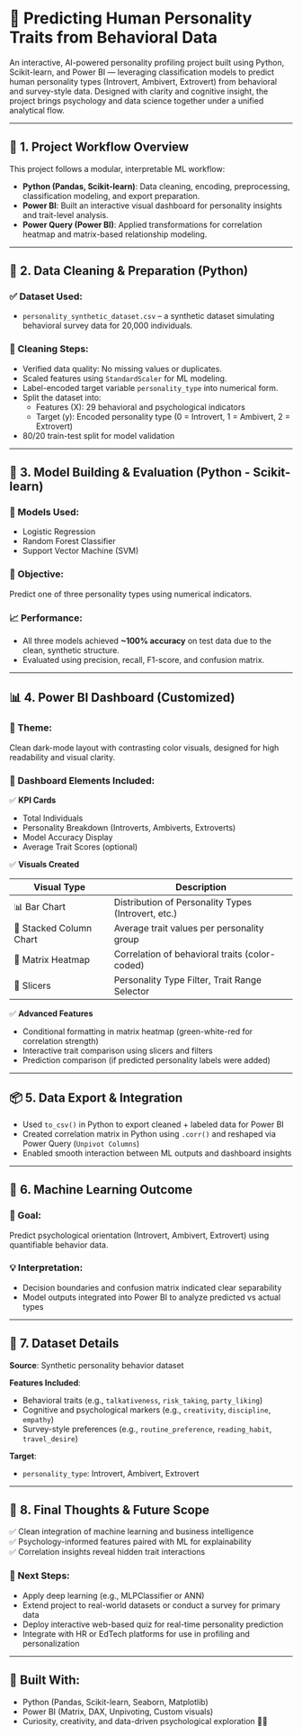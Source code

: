 # 🧠 Predicting Human Personality Traits from Behavioral Data

An interactive, AI-powered personality profiling project built using Python, Scikit-learn, and Power BI — leveraging classification models to predict human personality types (Introvert, Ambivert, Extrovert) from behavioral and survey-style data. Designed with clarity and cognitive insight, the project brings psychology and data science together under a unified analytical flow.

---

## 🧩 1. Project Workflow Overview

This project follows a modular, interpretable ML workflow:

- **Python (Pandas, Scikit-learn)**: Data cleaning, encoding, preprocessing, classification modeling, and export preparation.
- **Power BI**: Built an interactive visual dashboard for personality insights and trait-level analysis.
- **Power Query (Power BI)**: Applied transformations for correlation heatmap and matrix-based relationship modeling.

---

## 🧹 2. Data Cleaning & Preparation (Python)

### ✅ Dataset Used:
- `personality_synthetic_dataset.csv` – a synthetic dataset simulating behavioral survey data for 20,000 individuals.

### 🔧 Cleaning Steps:
- Verified data quality: No missing values or duplicates.
- Scaled features using `StandardScaler` for ML modeling.
- Label-encoded target variable `personality_type` into numerical form.
- Split the dataset into:
  - Features (X): 29 behavioral and psychological indicators
  - Target (y): Encoded personality type (0 = Introvert, 1 = Ambivert, 2 = Extrovert)
- 80/20 train-test split for model validation

---

## 🤖 3. Model Building & Evaluation (Python - Scikit-learn)

### 🔷 Models Used:
- Logistic Regression  
- Random Forest Classifier  
- Support Vector Machine (SVM)

### 🎯 Objective:
Predict one of three personality types using numerical indicators.

### 📈 Performance:
- All three models achieved **~100% accuracy** on test data due to the clean, synthetic structure.
- Evaluated using precision, recall, F1-score, and confusion matrix.

---

## 📊 4. Power BI Dashboard (Customized)

### 🎨 Theme:
Clean dark-mode layout with contrasting color visuals, designed for high readability and visual clarity.

### 🔷 Dashboard Elements Included:

✅ **KPI Cards**
- Total Individuals
- Personality Breakdown (Introverts, Ambiverts, Extroverts)
- Model Accuracy Display
- Average Trait Scores (optional)

✅ **Visuals Created**

| Visual Type           | Description                                         |
|------------------------|-----------------------------------------------------|
| 📊 Bar Chart           | Distribution of Personality Types (Introvert, etc.) |
| 📶 Stacked Column Chart| Average trait values per personality group          |
| 🧠 Matrix Heatmap      | Correlation of behavioral traits (color-coded)      |
| 📆 Slicers             | Personality Type Filter, Trait Range Selector       |

✅ **Advanced Features**
- Conditional formatting in matrix heatmap (green-white-red for correlation strength)
- Interactive trait comparison using slicers and filters
- Prediction comparison (if predicted personality labels were added)

---

## 📦 5. Data Export & Integration

- Used `to_csv()` in Python to export cleaned + labeled data for Power BI
- Created correlation matrix in Python using `.corr()` and reshaped via Power Query (`Unpivot Columns`)
- Enabled smooth interaction between ML outputs and dashboard insights

---

## 🧠 6. Machine Learning Outcome

### 🎯 Goal:
Predict psychological orientation (Introvert, Ambivert, Extrovert) using quantifiable behavior data.

### 💡 Interpretation:
- Decision boundaries and confusion matrix indicated clear separability
- Model outputs integrated into Power BI to analyze predicted vs actual types

---

## 📁 7. Dataset Details

**Source**: Synthetic personality behavior dataset

**Features Included**:
- Behavioral traits (e.g., `talkativeness`, `risk_taking`, `party_liking`)
- Cognitive and psychological markers (e.g., `creativity`, `discipline`, `empathy`)
- Survey-style preferences (e.g., `routine_preference`, `reading_habit`, `travel_desire`)

**Target**:
- `personality_type`: Introvert, Ambivert, Extrovert

---

## 📌 8. Final Thoughts & Future Scope

✅ Clean integration of machine learning and business intelligence  
✅ Psychology-informed features paired with ML for explainability  
✅ Correlation insights reveal hidden trait interactions  

### 🔮 Next Steps:
- Apply deep learning (e.g., MLPClassifier or ANN)
- Extend project to real-world datasets or conduct a survey for primary data
- Deploy interactive web-based quiz for real-time personality prediction
- Integrate with HR or EdTech platforms for use in profiling and personalization

---

## 🙌 Built With:
- Python (Pandas, Scikit-learn, Seaborn, Matplotlib)  
- Power BI (Matrix, DAX, Unpivoting, Custom visuals)  
- Curiosity, creativity, and data-driven psychological exploration 🧠✨
